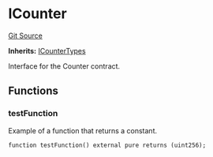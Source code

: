 # ICounter
[Git Source](https://github.com/lilyanB/testFoundry/blob/72c685c8bcc1a53fe6b0201ca9feb0a8a0c21e1f/src/interfaces/ICounter.sol)

**Inherits:**
[ICounterTypes](/src/interfaces/ICounterTypes.sol/interface.ICounterTypes.md)

Interface for the Counter contract.


## Functions
### testFunction

Example of a function that returns a constant.


```solidity
function testFunction() external pure returns (uint256);
```

